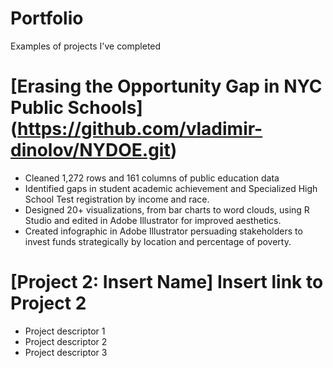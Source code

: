 # Portfolio
Examples of projects I've completed

# [Erasing the Opportunity Gap in NYC Public Schools] (https://github.com/vladimir-dinolov/NYDOE.git)
* Cleaned 1,272 rows and 161 columns of public education data
* Identified gaps in student academic achievement and Specialized High School Test registration by income and race.
* Designed 20+ visualizations, from bar charts to word clouds, using R Studio and edited in Adobe Illustrator for improved aesthetics.
* Created infographic in Adobe Illustrator persuading stakeholders to invest funds strategically by location and percentage of poverty. 


# [Project 2: Insert Name] Insert link to Project 2
* Project descriptor 1
* Project descriptor 2
* Project descriptor 3

